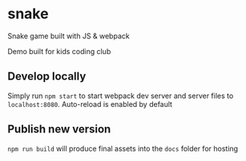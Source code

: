 # snake
Snake game built with JS &amp; webpack

Demo built for kids coding club

## Develop locally

Simply run `npm start` to start webpack dev server and server files to `localhost:8080`. Auto-reload is enabled by default

## Publish new version

`npm run build` will produce final assets into the `docs` folder for hosting

